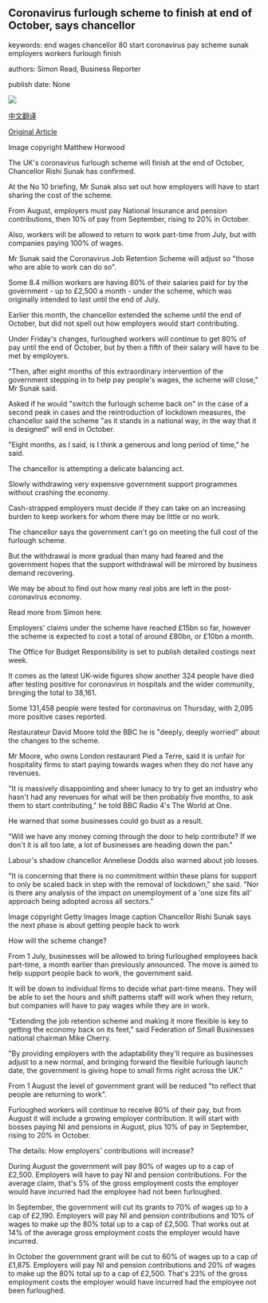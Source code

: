 ## Coronavirus furlough scheme to finish at end of October, says chancellor

keywords: end wages chancellor 80 start coronavirus pay scheme sunak employers workers furlough finish

authors: Simon Read, Business Reporter

publish date: None

![](https://ichef.bbci.co.uk/news/1024/branded_news/10C00/production/_112280686_lockdownmaskman.jpg)

[中文翻译](Coronavirus%20furlough%20scheme%20to%20finish%20at%20end%20of%20October%2C%20says%20chancellor_zh.md)

[Original Article](https://www.bbc.com/news/business-52853333)

Image copyright Matthew Horwood

The UK's coronavirus furlough scheme will finish at the end of October, Chancellor Rishi Sunak has confirmed.

At the No 10 briefing, Mr Sunak also set out how employers will have to start sharing the cost of the scheme.

From August, employers must pay National Insurance and pension contributions, then 10% of pay from September, rising to 20% in October.

Also, workers will be allowed to return to work part-time from July, but with companies paying 100% of wages.

Mr Sunak said the Coronavirus Job Retention Scheme will adjust so "those who are able to work can do so".

Some 8.4 million workers are having 80% of their salaries paid for by the government - up to £2,500 a month - under the scheme, which was originally intended to last until the end of July.

Earlier this month, the chancellor extended the scheme until the end of October, but did not spell out how employers would start contributing.

Under Friday's changes, furloughed workers will continue to get 80% of pay until the end of October, but by then a fifth of their salary will have to be met by employers.

"Then, after eight months of this extraordinary intervention of the government stepping in to help pay people's wages, the scheme will close," Mr Sunak said.

Asked if he would "switch the furlough scheme back on" in the case of a second peak in cases and the reintroduction of lockdown measures, the chancellor said the scheme "as it stands in a national way, in the way that it is designed" will end in October.

"Eight months, as I said, is I think a generous and long period of time," he said.

The chancellor is attempting a delicate balancing act.

Slowly withdrawing very expensive government support programmes without crashing the economy.

Cash-strapped employers must decide if they can take on an increasing burden to keep workers for whom there may be little or no work.

The chancellor says the government can't go on meeting the full cost of the furlough scheme.

But the withdrawal is more gradual than many had feared and the government hopes that the support withdrawal will be mirrored by business demand recovering.

We may be about to find out how many real jobs are left in the post-coronavirus economy.

Read more from Simon here.

Employers' claims under the scheme have reached £15bn so far, however the scheme is expected to cost a total of around £80bn, or £10bn a month.

The Office for Budget Responsibility is set to publish detailed costings next week.

It comes as the latest UK-wide figures show another 324 people have died after testing positive for coronavirus in hospitals and the wider community, bringing the total to 38,161.

Some 131,458 people were tested for coronavirus on Thursday, with 2,095 more positive cases reported.

Restaurateur David Moore told the BBC he is "deeply, deeply worried" about the changes to the scheme.

Mr Moore, who owns London restaurant Pied a Terre, said it is unfair for hospitality firms to start paying towards wages when they do not have any revenues.

"It is massively disappointing and sheer lunacy to try to get an industry who hasn't had any revenues for what will be then probably five months, to ask them to start contributing," he told BBC Radio 4's The World at One.

He warned that some businesses could go bust as a result.

"Will we have any money coming through the door to help contribute? If we don't it is all too late, a lot of businesses are heading down the pan."

Labour's shadow chancellor Anneliese Dodds also warned about job losses.

"It is concerning that there is no commitment within these plans for support to only be scaled back in step with the removal of lockdown," she said. "Nor is there any analysis of the impact on unemployment of a 'one size fits all' approach being adopted across all sectors."

Image copyright Getty Images Image caption Chancellor Rishi Sunak says the next phase is about getting people back to work

How will the scheme change?

From 1 July, businesses will be allowed to bring furloughed employees back part-time, a month earlier than previously announced. The move is aimed to help support people back to work, the government said.

It will be down to individual firms to decide what part-time means. They will be able to set the hours and shift patterns staff will work when they return, but companies will have to pay wages while they are in work.

"Extending the job retention scheme and making it more flexible is key to getting the economy back on its feet," said Federation of Small Businesses national chairman Mike Cherry.

"By providing employers with the adaptability they'll require as businesses adjust to a new normal, and bringing forward the flexible furlough launch date, the government is giving hope to small firms right across the UK."

From 1 August the level of government grant will be reduced "to reflect that people are returning to work".

Furloughed workers will continue to receive 80% of their pay, but from August it will include a growing employer contribution. It will start with bosses paying NI and pensions in August, plus 10% of pay in September, rising to 20% in October.

The details: How employers' contributions will increase?

During August the government will pay 80% of wages up to a cap of £2,500. Employers will have to pay NI and pension contributions. For the average claim, that's 5% of the gross employment costs the employer would have incurred had the employee had not been furloughed.

In September, the government will cut its grants to 70% of wages up to a cap of £2,190. Employers will pay NI and pension contributions and 10% of wages to make up the 80% total up to a cap of £2,500. That works out at 14% of the average gross employment costs the employer would have incurred.

In October the government grant will be cut to 60% of wages up to a cap of £1,875. Employers will pay NI and pension contributions and 20% of wages to make up the 80% total up to a cap of £2,500. That's 23% of the gross employment costs the employer would have incurred had the employee not been furloughed.